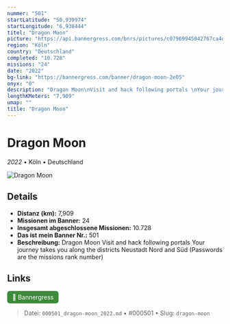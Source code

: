 ```yaml
---
nummer: "501"
startLatitude: "50,939974"
startLongitude: "6,938444"
titel: "Dragon Moon"
picture: "https://api.bannergress.com/bnrs/pictures/c07969945042767ca4d5907a3ff5a851"
region: "Köln"
country: "Deutschland"
completed: "10.728"
missions: "24"
date: "2022"
bg-link: "https://bannergress.com/banner/dragon-moon-2e05"
onyx: "0"
description: "Dragon Moon\nVisit and hack following portals \nYour journey takes you along the districts Neustadt Nord and Süd\n(Passwords are the missions rank number)"
lengthKMeters: "7,909"
umap: ""
title: "Dragon Moon"
---
```

# Dragon Moon

*2022* • Köln • Deutschland

![Dragon Moon](https://api.bannergress.com/bnrs/pictures/c07969945042767ca4d5907a3ff5a851)

## Details
- **Distanz (km):** 7,909
- **Missionen im Banner:** 24
- **Insgesamt abgeschlossene Missionen:** 10.728
- **Das ist mein Banner Nr.:** 501
- **Beschreibung:** Dragon Moon
Visit and hack following portals 
Your journey takes you along the districts Neustadt Nord and Süd
(Passwords are the missions rank number)


## Links
<div style="margin-top: 0.5em;">
<a href="https://bannergress.com/banner/dragon-moon-2e05" target="_blank" style="display:inline-block;margin-right:8px;padding:6px 12px;background-color:#3c8b3c;color:white;text-decoration:none;border-radius:6px;">🔗 Bannergress</a>

</div>


> Datei: `000501_dragon-moon_2022.md` • #000501 • Slug: `dragon-moon`
